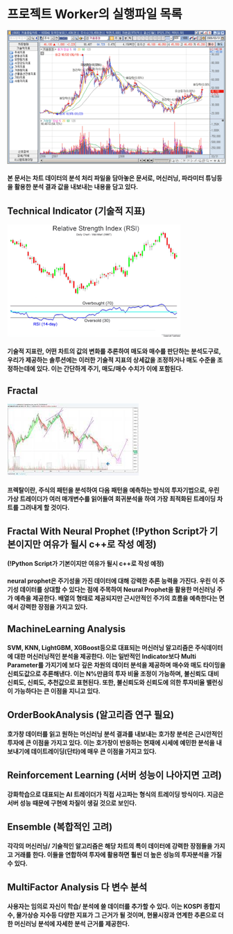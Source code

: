 # 프로젝트 Worker의 실행파일 목록
<img src="./src/chart.jpg">

#### 본 문서는 차트 데이터의 분석 처리 파일을 담아놓은 문서로, 머신러닝, 파라미터 튜닝등을 활용한 분석 결과 값을 내보내는 내용을 담고 있다. 

## Technical Indicator (기술적 지표)
<img src="./src/RSI.jpg">

#### 기술적 지표란, 어떤 차트의 값의 변화를 추론하여 매도와 매수를 판단하는 분석도구로, 우리가 제공하는 솔루션에는 이러한 기술적 지표의 상세값을 조정하거나 매도 수준을 조정하는데에 있다. 이는 간단하게 주기, 매도/매수 수치가 이에 포함된다.

## Fractal
<img src="./src/Fractal.jpg">

#### 프렉탈이란, 주식의 패턴을 분석하여 다음 패턴을 예측하는 방식의 투자기법으로, 우린 가상 트레이더가 여러 매개변수를 읽어들여 회귀분석을 하여 가장 최적화된 트레이딩 차트를 그려내게 할 것이다.

## Fractal With Neural Prophet (!Python Script가 기본이지만 여유가 될시 c++로 작성 예정)  
#### (!Python Script가 기본이지만 여유가 될시 c++로 작성 예정) 

#### neural prophet은 주기성을 가진 데이터에 대해 강력한 추론 능력을 가진다. 우린 이 주기성 데이터를 상대할 수  있다는 점에 주목하여 Neural Prophet을 활용한 머신러닝 주가 예측을 제공한다. 배열의 형태로 제공되지만 근시안적인 주가의 흐름을 예측한다는 면에서 강력한 장점을 가지고 있다.

## MachineLearning Analysis

#### SVM, KNN, LightGBM, XGBoost등으로 대표되는 머신러닝 알고리즘은 주식데이터에 대한 머신러닝적인 분석을 제공한다. 이는 일반적인 Indicator보다 Multi Parameter를 가지기에 보다 깊은 차원의 데이터 분석을 제공하며 매수와 매도 타이밍을 신뢰도값으로 추론해낸다. 이는 N%만큼의 투자 비율 조정이 가능하며, 불신뢰도 대비 신뢰도, 신뢰도, 추천값으로 표현된다. 또한, 불신뢰도와 신뢰도에 의한 투자비율 밸런싱이 가능하다는 큰 이점을 지니고 있다.


## OrderBookAnalysis (알고리즘 연구 필요)

#### 호가창 데이터를 읽고 원하는 머신러닝 분석 결과를 내보내는 호가창 분석은 근시안적인 투자에 큰 이점을 가지고 있다. 이는 호가창이 반응하는 현재에 시세에 예민한 분석을 내보내기에 데이트레이딩(단타)에 매우 큰 이점을 가지고 있다.


## Reinforcement Learning (서버 성능이 나아지면 고려)

#### 강화학습으로 대표되는 AI 트레이더가 직접 사고파는 형식의 트레이딩 방식이다. 지금은 서버 성능 때문에 구현에 차질이 생길 것으로 보인다.

## Ensemble (복합적인 고려)

#### 각각의 머신러닝/ 기술적인 알고리즘은 해당 차트의 특이 데이터에 강력한 장점들을 가지고 거래를 한다. 이들을 연합하여 투자에 활용하면 훨씬 더 높은 성능의 투자분석을 가질 수 있다.

## MultiFactor Analysis 다 변수 분석

#### 사용자는 임의로 자신이 학습/ 분석에 쓸 데이터를 추가할 수 있다. 이는 KOSPI 종합지수, 물가상승 지수등 다양한 지표가 그 근거가 될 것이며, 현물시장과 연계한 추론으로 더한 머신러닝 분석에 자세한 분석 근거를 제공한다.
